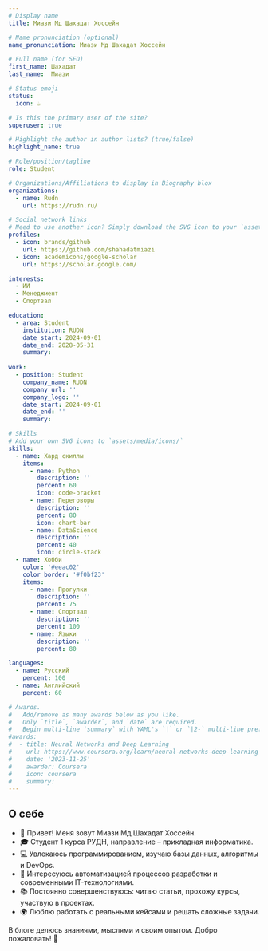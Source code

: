 ```yaml
---
# Display name
title: Миази Мд Шахадат Хоссейн

# Name pronunciation (optional)
name_pronunciation: Миази Мд Шахадат Хоссейн

# Full name (for SEO)
first_name: Шахадат
last_name:  Миази

# Status emoji
status:
  icon: ☕️

# Is this the primary user of the site?
superuser: true

# Highlight the author in author lists? (true/false)
highlight_name: true

# Role/position/tagline
role: Student

# Organizations/Affiliations to display in Biography blox
organizations:
  - name: Rudn
    url: https://rudn.ru/

# Social network links
# Need to use another icon? Simply download the SVG icon to your `assets/media/icons/` folder.
profiles:
  - icon: brands/github
    url: https://github.com/shahadatmiazi
  - icon: academicons/google-scholar
    url: https://scholar.google.com/

interests:
  - ИИ
  - Менеджмент
  - Спортзал

education:
  - area: Student
    institution: RUDN
    date_start: 2024-09-01
    date_end: 2028-05-31
    summary: 
      
work:
  - position: Student
    company_name: RUDN
    company_url: ''
    company_logo: ''
    date_start: 2024-09-01
    date_end: ''
    summary: 

# Skills
# Add your own SVG icons to `assets/media/icons/`
skills:
  - name: Хард скиллы
    items:
      - name: Python
        description: ''
        percent: 60
        icon: code-bracket
      - name: Переговоры
        description: ''
        percent: 80
        icon: chart-bar
      - name: DataScience
        description: ''
        percent: 40
        icon: circle-stack
  - name: Хобби
    color: '#eeac02'
    color_border: '#f0bf23'
    items:
      - name: Прогулки
        description: ''
        percent: 75
      - name: Спортзал
        description: ''
        percent: 100
      - name: Языки
        description: ''
        percent: 80

languages:
  - name: Русский
    percent: 100
  - name: Английский
    percent: 60

# Awards.
#   Add/remove as many awards below as you like.
#   Only `title`, `awarder`, and `date` are required.
#   Begin multi-line `summary` with YAML's `|` or `|2-` multi-line prefix and indent 2 spaces below.
#awards:
#  - title: Neural Networks and Deep Learning
#    url: https://www.coursera.org/learn/neural-networks-deep-learning
#    date: '2023-11-25'
#    awarder: Coursera
#    icon: coursera
#    summary: 
---
```


## О себе  

- 👋 Привет! Меня зовут Миази Мд Шахадат Хоссейн.  
- 🎓 Студент 1 курса РУДН, направление – прикладная информатика.  
- 💻 Увлекаюсь программированием, изучаю базы данных, алгоритмы и DevOps.  
- 🚀 Интересуюсь автоматизацией процессов разработки и современными IT-технологиями.  
- 📚 Постоянно совершенствуюсь: читаю статьи, прохожу курсы, участвую в проектах.  
- 🌍 Люблю работать с реальными кейсами и решать сложные задачи.  

В блоге делюсь знаниями, мыслями и своим опытом. Добро пожаловать! 🚀  
